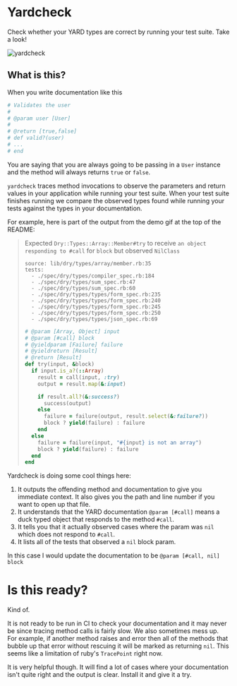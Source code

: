 # Yardcheck

Check whether your YARD types are correct by running your test suite. Take a look!

![yardcheck](https://cloud.githubusercontent.com/assets/2085622/24262402/211ecfbe-0fb7-11e7-86f7-1b287298339f.gif)

## What is this?

When you write documentation like this

```ruby
# Validates the user
#
# @param user [User]
#
# @return [true,false]
# def valid?(user)
# ...
# end
```

You are saying that you are always going to be passing in a `User` instance and the method will always returns `true` or `false`.

`yardcheck` traces method invocations to observe the parameters and return values in your application while running your test suite. When your test suite finishes running we compare the observed types found while running your tests against the types in your documentation.

For example, here is part of the output from the demo gif at the top of the README:

> Expected `Dry::Types::Array::Member#try` to receive `an object responding to #call` for `block` but observed `NilClass`
>
> ```
> source: lib/dry/types/array/member.rb:35
> tests:
>   - ./spec/dry/types/compiler_spec.rb:184
>   - ./spec/dry/types/sum_spec.rb:47
>   - ./spec/dry/types/sum_spec.rb:60
>   - ./spec/dry/types/types/form_spec.rb:235
>   - ./spec/dry/types/types/form_spec.rb:240
>   - ./spec/dry/types/types/form_spec.rb:245
>   - ./spec/dry/types/types/form_spec.rb:250
>   - ./spec/dry/types/types/json_spec.rb:69
> ```
>
>
> ```ruby
> # @param [Array, Object] input
> # @param [#call] block
> # @yieldparam [Failure] failure
> # @yieldreturn [Result]
> # @return [Result]
> def try(input, &block)
>   if input.is_a?(::Array)
>     result = call(input, :try)
>     output = result.map(&:input)
>
>     if result.all?(&:success?)
>       success(output)
>     else
>       failure = failure(output, result.select(&:failure?))
>       block ? yield(failure) : failure
>     end
>   else
>     failure = failure(input, "#{input} is not an array")
>     block ? yield(failure) : failure
>   end
> end
> ```

Yardcheck is doing some cool things here:

1. It outputs the offending method and documentation to give you immediate context. It also gives you the path and line number if you want to open up that file.
2. It understands that the YARD documentation `@param [#call]` means a duck typed object that responds to the method `#call`.
3. It tells you that it actually observed cases where the param was `nil` which does not respond to `#call`.
4. It lists all of the tests that observed a `nil` block param.

In this case I would update the documentation to be `@param [#call, nil] block`

# Is this ready?

Kind of.

It is not ready to be run in CI to check your documentation and it may never be since tracing method calls is fairly slow. We also sometimes mess up. For example, if another method raises and error then all of the methods that bubble up that error without rescuing it will be marked as returning `nil`. This seems like a limitation of ruby's `TracePoint` right now.

It is very helpful though. It will find a lot of cases where your documentation isn't quite right and the output is clear. Install it and give it a try.
